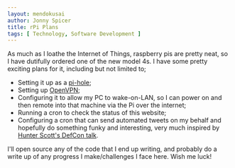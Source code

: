 ```yaml
---
layout: mendokusai
author: Jonny Spicer
title: rPi Plans
tags: [ Technology, Software Development ]
---
```

As much as I loathe the Internet of Things, raspberry pis are pretty neat, so I have dutifully ordered one of the new model 4s. I have some pretty exciting plans for it, including but not limited to;

- Setting it up as a [pi-hole](https://pi-hole.net/);
- Setting up [OpenVPN](https://openvpn.net/);
- Configuring it to allow my PC to wake-on-LAN, so I can power on and then remote into that machine via the Pi over the internet;
- Running a cron to check the status of this website;
- Configuring a cron that can send automated tweets on my behalf and hopefully do something funky and interesting, very much inspired by [Hunter Scott's DefCon talk](https://www.youtube.com/watch?v=iAOOdYsK7MM).

I'll open source any of the code that I end up writing, and probably do a write up of any progress I make/challenges I face here. Wish me luck!
